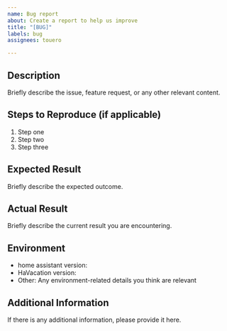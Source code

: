 ```yaml
---
name: Bug report
about: Create a report to help us improve
title: "[BUG]"
labels: bug
assignees: touero

---
```


## Description

Briefly describe the issue, feature request, or any other relevant content.

## Steps to Reproduce (if applicable)

1. Step one
2. Step two
3. Step three

## Expected Result

Briefly describe the expected outcome.

## Actual Result

Briefly describe the current result you are encountering.

## Environment

- home assistant version:
- HaVacation version:
- Other: Any environment-related details you think are relevant

## Additional Information

If there is any additional information, please provide it here.
